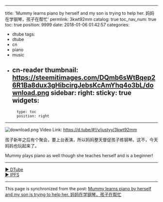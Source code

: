 
---
title: 'Mummy learns piano by herself and my son is trying to help her. 妈妈在学钢琴，孩子在帮忙'
permlink: 3kwt92mm
catalog: true
toc_nav_num: true
toc: true
position: 9999
date: 2018-01-06 01:42:57
categories:
- dtube
tags:
- dtube
- cn
- piano
- music
- cn-reader
thumbnail: https://steemitimages.com/DQmb6sWtBqep26R1Ba8dux3gHibcirgJebsKcAmYhq4o3bL/download.png
sidebar:
    right:
        sticky: true
widgets:
    -
        type: toc
        position: right
---


![download.png](https://steemitimages.com/DQmb6sWtBqep26R1Ba8dux3gHibcirgJebsKcAmYhq4o3bL/download.png)
Video Link: https://d.tube/#!/v/justyy/3kwt92mm

孩子新年之后有个聚会，要上台表演，所以妈妈整天督促孩子练钢琴。这不，今天妈妈也玩起来了。

Mummy plays piano as well though she teaches herself and is a beginner!

<hr><a href='https://d.tube/#!/v/justyy/3kwt92mm'> ▶️ DTube</a><br /><a href='https://ipfs.io/ipfs/QmcLAWYYv7PEPp1eRpEXDPqa7TtRFzLpM4LKKE6H68umvM'> ▶️ IPFS</a>

- - -

This page is synchronized from the post: [Mummy learns piano by herself and my son is trying to help her. 妈妈在学钢琴，孩子在帮忙](https://steemit.com/@justyy/3kwt92mm)
